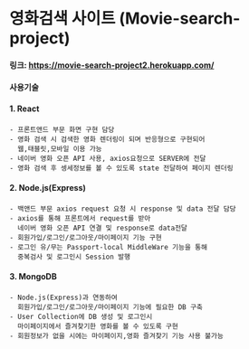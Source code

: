 # 영화검색 사이트 (Movie-search-project)
#### 링크: https://movie-search-project2.herokuapp.com/
#### 사용기술
#### 1. React
	- 프론트앤드 부문 화면 구현 담당
	- 영화 검색 시 검색한 영화 렌더링이 되며 반응형으로 구현되어
	  웹,태블릿,모바일 이용 가능
	- 네이버 영화 오픈 API 사용, axios요청으로 SERVER에 전달 
	- 영화 검색 후 셍세정보를 볼 수 있도록 state 전달하여 페이지 렌더링  
#### 2. Node.js(Express)  
	- 백앤드 부문 axios request 요청 시 response 및 data 전달 담당
	- axios를 통해 프론트에서 request를 받아
	  네이버 영화 오픈 API 연결 및 response로 data전달
	- 회원가입/로그인/로그아웃/마이페이지 기능 구현
	- 로그인 유/무는 Passport-local MiddleWare 기능을 통해
	  중복검사 및 로그인시 Session 발행
#### 3. MongoDB  
	- Node.js(Express)과 연동하여
	  회원가입/로그인/로그아웃/마이페이지 기능에 필요한 DB 구축
	- User Collection에 DB 생성 및 로그인시
	  마이페이지에서 즐겨찾기한 영화를 볼 수 있도록 구현
	- 회원정보가 없을 시에는 마이페이지,영화 즐겨찾기 기능 사용 불가능
